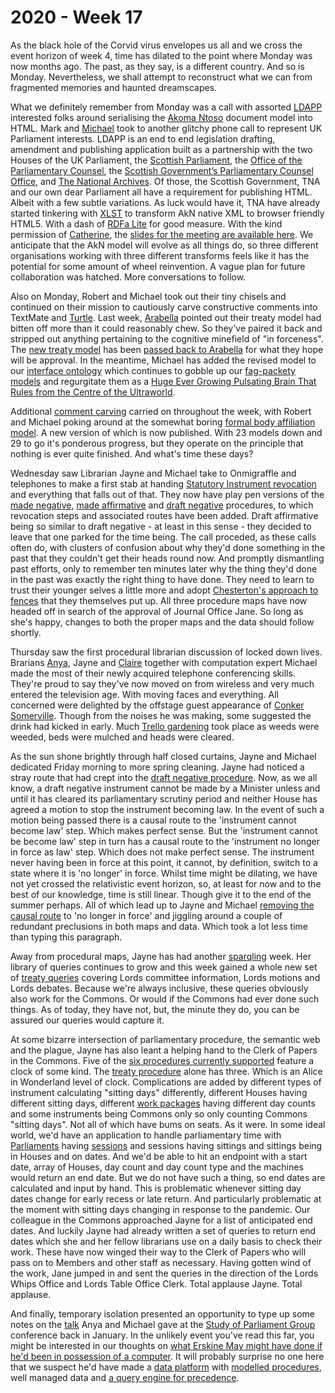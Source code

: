 # 2020 - Week 17

As the black hole of the Corvid virus envelopes us all and we cross the event horizon of week 4, time has dilated to the point where Monday was now months ago. The past, as they say, is a different country. And so is Monday. Nevertheless, we shall attempt to reconstruct what we can from fragmented memories and haunted dreamscapes.

What we definitely remember from Monday was a call with assorted [LDAPP](http://www.legislation.gov.uk/projects/drafting-tool) interested folks around serialising the [Akoma Ntoso](http://www.akomantoso.org/) document model into HTML. Mark and [Michael](https://twitter.com/fantasticlife) took to another glitchy phone call to represent UK Parliament interests. LDAPP is an end to end legislation drafting, amendment and publishing application built as a partnership with the two Houses of the UK Parliament, the [Scottish Parliament](https://www.parliament.scot/), the [Office of the Parliamentary Counsel](https://www.gov.uk/government/organisations/office-of-the-parliamentary-counsel/about), the [Scottish Government’s Parliamentary Counsel Office](https://www.gov.scot/about/how-government-is-run/directorates/parliamentary-counsel-office/), and [The National Archives](https://www.nationalarchives.gov.uk/). Of those, the Scottish Government, TNA and our own dear Parliament all have a requirement for publishing HTML. Albeit with a few subtle variations. As luck would have it, TNA have already started tinkering with [XLST](https://en.wikipedia.org/wiki/XSLT) to transform AkN native XML to browser friendly HTML5. With a dash of [RDFa Lite](https://www.w3.org/TR/rdfa-lite/) for good measure. With the kind permission of [Catherine](https://twitter.com/CathTabone), the [slides for the meeting are available here](https://docs.google.com/presentation/d/1CV9tcQcbeiVktufq5If3FL-xfoXjxbRBfOG7iFFa-Fc/edit). We anticipate that the AkN model will evolve as all things do, so three different organisations working with three different transforms feels like it has the potential for some amount of wheel reinvention. A vague plan for future collaboration was hatched. More conversations to follow.

Also on Monday, Robert and Michael took out their tiny chisels and continued on their mission to cautiously carve constructive comments into TextMate and [Turtle](https://en.wikipedia.org/wiki/Turtle_(syntax)). Last week, [Arabella](https://twitter.com/Arabella_Law) pointed out their treaty model had bitten off more than it could reasonably chew. So they've paired it back and stripped out anything pertaining to the cognitive minefield  of "in forceness". The [new treaty model](https://ukparliament.github.io/ontologies/treaty/treaty-ontology.html) has been [passed back to Arabella](https://trello.com/c/bsrYW8AR/106-complete-treaty-ontology-rewrite) for what they hope will be approval. In the meantime, Michael has added the revised model to our [interface ontology](https://ukparliament.github.io/ontologies/interface/interface.html) which continues to gobble up our [fag-packety models](http://smethur.st/posts/176135865) and regurgitate them as a [Huge Ever Growing Pulsating Brain That Rules from the Centre of the Ultraworld](https://api.parliament.uk/webvowl/#opts=sidebar=0;doc=0;mode_compact=true;mode_colorExt=false;#iri=https://ukparliament.github.io/ontologies/interface/interface.ttl).

Additional [comment carving](https://trello.com/c/fHL7DD9Q/103-comment-blitz-interface-classes) carried on throughout the week, with Robert and Michael poking around at the somewhat boring [formal body affiliation model](https://ukparliament.github.io/ontologies/formal-body-affiliation/formal-body-affiliation-ontology.html). A new version of which is now published. With 23 models down and 29 to go it's ponderous progress, but they operate on the principle that nothing is ever quite finished. And what's time these days?

Wednesday saw Librarian Jayne and Michael take to Onmigraffle and telephones to make a first stab at handing [Statutory Instrument revocation](https://trello.com/c/KWbc8Etq/75-revoked-sis-committee-consideration) and everything that falls out of that. They now have play pen versions of the [made negative](https://github.com/ukparliament/ontologies/blob/master/procedure/flowcharts/sis/play-pen/made-negative.pdf), [made affirmative](https://github.com/ukparliament/ontologies/blob/master/procedure/flowcharts/sis/play-pen/made-affirmative.pdf) and [draft negative](https://github.com/ukparliament/ontologies/blob/master/procedure/flowcharts/sis/play-pen/draft-negative.pdf) procedures, to which revocation steps and associated routes have been added. Draft affirmative being so similar to draft negative - at least in this sense - they decided to leave that one parked for the time being. The call proceded, as these calls often do, with clusters of confusion about why they'd done something in the past that they couldn't get their heads round now. And promptly dismantling past efforts, only to remember ten minutes later why the thing they'd done in the past was exactly the right thing to have done. They need to learn to trust their younger selves a little more and adopt [Chesterton's approach to fences](https://en.wikipedia.org/wiki/G._K._Chesterton#Chesterton's_fence) that they themselves put up. All three procedure maps have now headed off in search of the approval of Journal Office Jane. So long as she's happy, changes to both the proper maps and the data should follow shortly.

Thursday saw the first procedural librarian discussion of locked down lives. Brarians [Anya](https://twitter.com/bitten_), Jayne and [Claire](https://twitter.com/tinysprite) together with computation expert Michael made the most of their newly acquired telephone conferencing skills. They're proud to say they've now moved on from wireless and very much entered the television age. With moving faces and everything. All concerned were delighted by the offstage guest appearance of [Conker Somerville](https://twitter.com/bitten_/status/1251182952228282370). Though from the noises he was making, some suggested the drink had kicked in early. Much [Trello gardening](https://trello.com/b/HRIwjNQD/parliament-procedure) took place as weeds were weeded, beds were mulched and heads were cleared. 

As the sun shone brightly through half closed curtains, Jayne and Michael dedicated Friday morning to more spring cleaning. Jayne had noticed a stray route that had crept into the [draft negative procedure](https://ukparliament.github.io/ontologies/procedure/flowcharts/sis/draft-negative.pdf). Now, as we all know, a draft negative instrument cannot be made by a Minister unless and until it has cleared its parliamentary scrutiny period and neither House has agreed a motion to stop the instrument becoming law. In the event of such a motion being passed there is a causal route to the 'instrument cannot become law' step. Which makes perfect sense. But the 'instrument cannot be become law' step in turn has a causal route to the 'instrument no longer in force as law' step. Which does not make perfect sense. The instrument never having been in force at this point, it cannot, by definition, switch to a state where it is 'no longer' in force. Whilst time might be dilating, we have not yet crossed the relativistic event horizon, so, at least for now and to the best of our knowledge, time is still linear. Though give it to the end of the summer perhaps. All of which lead up to Jayne and Michael [removing the causal route](https://trello.com/c/DHoajcVl/109-draft-negative-no-longer-in-force) to 'no longer in force' and jiggling around a couple of redundant preclusions in both maps and data. Which took a lot less time than typing this paragraph.

Away from procedural maps, Jayne has had another [sparqling](https://en.wikipedia.org/wiki/SPARQL) week. Her library of queries continues to grow and this week gained a whole new set of [treaty queries](https://ukparliament.github.io/ontologies/procedure/meta/queries/treaties/) covering Lords committee information, Lords motions and Lords debates. Because we're always inclusive, these queries obviously also work for the Commons. Or would if the Commons had ever done such things. As of today, they have not, but, the minute they do, you can be assured our queries would capture it.

At some bizarre intersection of parliamentary procedure, the semantic web and the plague, Jayne has also leant a helping hand to the Clerk of Papers in the Commons. Five of the [six procedures currently supported](https://ukparliament.github.io/ontologies/procedure/procedure-ontology.html#maps) feature a clock of some kind. The [treaty procedure](https://ukparliament.github.io/ontologies/procedure/flowcharts/crag-treaties/crag-treaties.pdf) alone has three. Which is an Alice in Wonderland level of clock. Complications are added by different types of instrument calculating "sitting days" differently, different Houses having different sitting days, different [work packages](https://ukparliament.github.io/ontologies/procedure/procedure-ontology.html#d4e259) having different day counts and some instruments being Commons only so only counting Commons "sitting days". Not all of which have bums on seats. As it were. In some ideal world, we'd have an application to handle parliamentary time with [Parliaments](https://ukparliament.github.io/ontologies/time-period/time-period-ontology.html#d4e91) having [sessions](https://ukparliament.github.io/ontologies/time-period/time-period-ontology.html#d4e144) and sessions having sittings and sittings being in Houses and on dates. And we'd be able to hit an endpoint with a start date, array of Houses, day count and day count type and the machines would return an end date. But we do not have such a thing, so end dates are calculated and input by hand. This is problematic whenever sitting day dates change for early recess or late return. And particularly problematic at the moment with sitting days changing in response to the pandemic. Our colleague in the Commons approached Jayne for a list of anticipated end dates. And luckily Jayne had already written a set of queries to return end dates which she and her fellow librarians use on a daily basis to check their work. These have now winged their way to the Clerk of Papers who will pass on to Members and other staff as necessary. Having gotten wind of the work, Jane jumped in and sent the queries in the direction of the Lords Whips Office and Lords Table Office Clerk. Total applause Jayne. Total applause.

And finally, temporary isolation presented an opportunity to type up some notes on the [talk](https://www.slideshare.net/UKParliData/what-would-erskine-may-do) Anya and Michael gave at the [Study of Parliament Group](http://www.studyofparliament.org.uk/) conference back in January. In the unlikely event you've read this far, you might be interested in our thoughts on [what Erskine May might have done if he'd been in possession of a computer](http://smethur.st/posts/176135870). It will probably surprise no one here that we suspect he'd have made a [data platform](https://api.parliament.uk/) with [modelled procedures](https://ukparliament.github.io/ontologies/procedure/procedure-ontology.html), well managed data and [a query engine for precedence](https://ukparliament.github.io/ontologies/procedure/meta/queries/). 